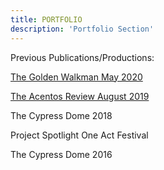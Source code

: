 ```yaml
---
title: PORTFOLIO
description: 'Portfolio Section'
---
```


Previous Publications/Productions:

[The Golden Walkman May 2020](https://www.goldwalkmag.com/issues.html)

[The Acentos Review August 2019](https://www.acentosreview.com/august2019/misbehavior-by-christopher.html)

The Cypress Dome 2018

Project Spotlight One Act Festival

The Cypress Dome 2016
